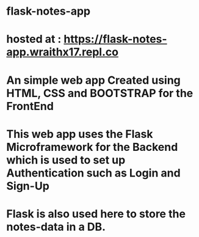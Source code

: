 # flask-notes-app

# hosted at : https://flask-notes-app.wraithx17.repl.co

# An simple web app Created using HTML, CSS and BOOTSTRAP for the FrontEnd 

# This web app uses the Flask Microframework for the Backend which is used to set up Authentication such as Login and Sign-Up

# Flask is also used here to store the notes-data in a DB.
